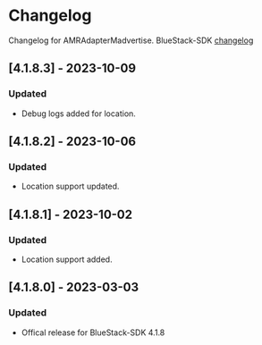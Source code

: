 # Changelog

Changelog for AMRAdapterMadvertise. 
BlueStack-SDK [changelog](https://bitbucket.org/mngcorp/mngads-demo-ios/wiki/Home)

## [4.1.8.3] - 2023-10-09
### Updated
- Debug logs added for location.

## [4.1.8.2] - 2023-10-06
### Updated
- Location support updated.

## [4.1.8.1] - 2023-10-02
### Updated
- Location support added.


## [4.1.8.0] - 2023-03-03
### Updated
- Offical release for BlueStack-SDK 4.1.8
